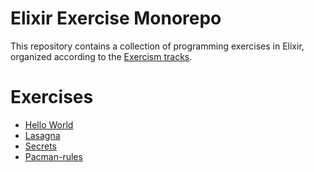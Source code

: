 # Elixir Exercise Monorepo

This repository contains a collection of programming exercises in Elixir, organized according to the [Exercism tracks](https://exercism.org/tracks/elixir).

# Exercises

- [Hello World](hello-world)
- [Lasagna](lasagna)
- [Secrets](secrets)
- [Pacman-rules](pacman-rules)

